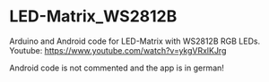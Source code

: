 # LED-Matrix_WS2812B
Arduino and Android code for LED-Matrix with WS2812B RGB LEDs. <br>
Youtube: https://www.youtube.com/watch?v=ykgVRxlKJrg

Android code is not commented and the app is in german!
